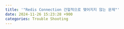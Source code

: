```yaml
---
title: '"Redis Connection 간헐적으로 맺어지지 않는 문제"'
date: 2024-11-26 15:23:28 +900
categories: Trouble Shooting
---
```

